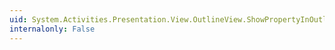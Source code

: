 ```yaml
---
uid: System.Activities.Presentation.View.OutlineView.ShowPropertyInOutlineViewAttribute.ChildNodePrefix
internalonly: False
---
```

